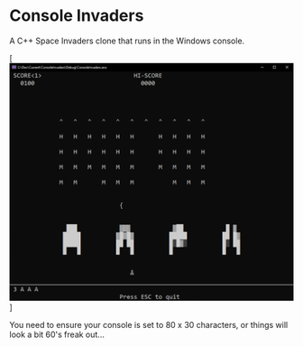 # Console Invaders
A C++ Space Invaders clone that runs in the Windows console.

[![Console Invaders screen shot](https://github.com/geoffbennett/ConsoleInvaders/blob/master/ConsoleInvaders.PNG)]

You need to ensure your console is set to 80 x 30 characters, or things will look a bit 60's freak out...